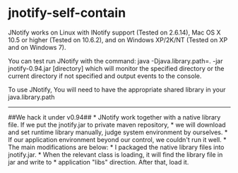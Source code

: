 jnotify-self-contain
====================
JNotify works on Linux with INotify support (Tested on 2.6.14), Mac OS X 10.5 or
higher (Tested on 10.6.2), and on Windows XP/2K/NT (Tested on XP and on Windows 7).

You can test run JNotify with the command:
java -Djava.library.path=. -jar jnotify-0.94.jar [directory]
which will monitor the specified directory or the current directory if not specified and output events to the console.

To use JNotify, You will need to have the appropriate shared library in your java.library.path

---------------------

##We hack it under v0.94##
     * JNotify work together with a native library file. If we put the jnotify.jar to private maven repository,
     * we will download and set runtime library manually, judge system environment by ourselves.
     * If our application environment beyond our control, we couldn't run it well.
     * The main modifications are below:
     * I packaged the native library files into jnotify.jar.
     * When the relevant class is loading, it will find the library file in jar and write to
     * application "libs" direction. After that, load it.
